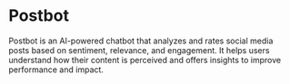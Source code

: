 # Postbot
Postbot is an AI-powered chatbot that analyzes and rates social media posts based on sentiment, relevance, and engagement. It helps users understand how their content is perceived and offers insights to improve performance and impact.

